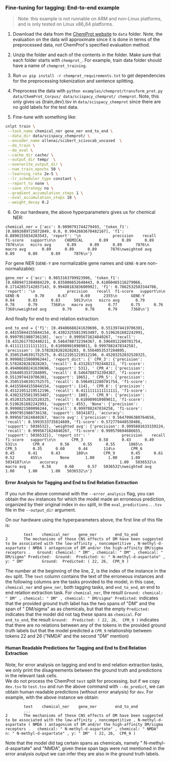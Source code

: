 ### Fine-tuning for tagging: End-to-end example
>
> Note: this example is not runnable on ARM and non-Linux platforms, and is only tested on Linux x86_64 platforms.

1. Download the data from the [ChemProt website](https://biocreative.bioinformatics.udel.edu/news/corpora/chemprot-corpus-biocreative-vi/) to `data` folder.  Note, the evaluation on the data will approximate since it is done in terms of the preprocessed data, *not* ChemProt's specified evaluation method.

2. Unzip the folder and each of the contents in the folder. Make sure that each folder starts with `chemprot_`. For example, train data folder should have a name of `chemprot_training`.

3. Run `uv pip install -r chemprot_requirements.txt` to get dependencies for the preprocessing tokenization and sentence splitting.

4. Preprocess the data with `python examples/chemprot/transform_prot.py data/ChemProt_Corpus/ data/scispacy_chemprot/ chemprot`.  Note, this only gives us {train,dev}.tsv in `data/scispacy_chemprot` since there are no gold labels for the test data.

5. Fine-tune with something like:

```bash
cnlpt train \
 --task_name chemical_ner gene_ner end_to_end \
 --data_dir data/scispacy_chemprot/ \
 --encoder_name allenai/scibert_scivocab_uncased  \
 --do_train \
 --do_eval \
 --cache_dir cache/ \
 --output_dir temp/  \
 --overwrite_output_dir \
 --num_train_epochs 50 \
 --learning_rate 2e-5 \
 --lr_scheduler_type constant \
 --report_to none \
 --save_strategy no \
 --gradient_accumulation_steps 1 \
 --eval_accumulation_steps 10 \
 --weight_decay 0.2
```

6. On our hardware, the above hyperparameters gives us for chemical NER:

```
chemical_ner = {'acc': 0.9890791744279493, 'token_f1': [0.8892689725072849, 0.0, 0.9942603670482167], 'f1': 0.8890155834283543, 'report': '\n              precision    recall  f1-score   support\n\n    CHEMICAL       0.89      0.89      0.89      7876\n\n   micro avg       0.89      0.89      0.89      7876\n   macro avg       0.89      0.89      0.89      7876\nweighted avg       0.89      0.89      0.89      7876\n'}
```

For gene NER (`GENE-Y` are normalizable gene names and `GENE-N` are non-normalizable):

```
gene_ner = {'acc': 0.9853163799923996, 'token_f1': [0.6889471384884229, 0.835886652648443, 0.41860465116279066, 0.17142857142857143, 0.9948818383600992], 'f1': 0.7862532583344766, 'report': '\n              precision    recall  f1-score   support\n\n      GENE-N       0.70      0.67      0.69      2355\n      GENE-Y       0.84      0.83      0.83      5013\n\n   micro avg       0.79      0.78      0.79      7368\n   macro avg       0.77      0.75      0.76      7368\nweighted avg       0.79      0.78      0.79      7368\n'}
```

And finally for end to end relation extraction:

```
end_to_end = {'f1': [0.49406688241639696, 0.5513974419706301, 0.44155844155844154, 0.43023255813953487, 0.5196261682242991, 0.9997951988736138], 'acc': 0.9995671624840267, 'recall': [0.4312617702448211, 0.5464788732394367, 0.5964912280701754, 0.4111111111111111, 0.610989010989011, 0.999788247834258], 'precision': [0.5782828282828283, 0.5564053537284895, 0.35051546391752575, 0.45121951219512196, 0.45203252032520325, 0.9998021500096244], 'report_dict': {' CPR_3': {'precision': 0.5782828282828283, 'recall': 0.4312617702448211, 'f1-score': 0.49406688241639696, 'support': 531}, ' CPR_4': {'precision': 0.5564053537284895, 'recall': 0.5464788732394367, 'f1-score': 0.5513974419706301, 'support': 1065}, ' CPR_5': {'precision': 0.35051546391752575, 'recall': 0.5964912280701754, 'f1-score': 0.44155844155844154, 'support': 114}, ' CPR_6': {'precision': 0.45121951219512196, 'recall': 0.4111111111111111, 'f1-score': 0.43023255813953487, 'support': 180}, ' CPR_9': {'precision': 0.45203252032520325, 'recall': 0.610989010989011, 'f1-score': 0.5196261682242991, 'support': 455}, 'None': {'precision': 0.9998021500096244, 'recall': 0.999788247834258, 'f1-score': 0.9997951988736138, 'support': 5034187}, 'accuracy': 0.9995671624840267, 'macro avg': {'precision': 0.5647096380764656, 'recall': 0.5993533735814689, 'f1-score': 0.572779448530486, 'support': 5036532}, 'weighted avg': {'precision': 0.9995801633159224, 'recall': 0.9995671624840267, 'f1-score': 0.999570694686655, 'support': 5036532}}, 'report_str': '              precision    recall  f1-score   support\n\n       CPR_3       0.58      0.43      0.49       531\n       CPR_4       0.56      0.55      0.55      1065\n       CPR_5       0.35      0.60      0.44       114\n       CPR_6       0.45      0.41      0.43       180\n       CPR_9       0.45      0.61      0.52       455\n        None       1.00      1.00      1.00   5034187\n\n    accuracy                           1.00   5036532\n   macro avg       0.56      0.60      0.57   5036532\nweighted avg       1.00      1.00      1.00   5036532\n'}
```

#### Error Analysis for Tagging and End to End Relation Extraction

If you run the above command with the `--error_analysis` flag,  you can obtain the `dev` instances for which the model made an erroneous
prediction, organized by their original index in `dev` split, in the `eval_predictions...tsv` file in the `--output_dir` argument.  

On our hardware using the hyperparameters above, the first line of this file is:

```
        text    chemical_ner    gene_ner        end_to_end
2       The mechanisms of these CNS effects of DM have been suggested to be associated with the low-affinity , noncompetitive , N-methyl-d-aspartate ( NMDA ) antagonism of DM and/or the high-affinity DM/sigma receptors .   Ground: chemical: " DM" , chemical: " DM" , chemical: " DM/sigma" Predicted:  Ground:  Predicted: n: " N-methyl-d-aspartate" , y: " DM"        Ground:  Predicted: ( 22, 26,  CPR_9 )
```

The number at the beginning of the line, 2, is the index of the instance in the `dev` split.  The `text` column contains the text of the erroneous instances and the following columns are the tasks provided to the model, in this case, `chemical_ner` and `gene_ner`, both tagging tasks, and `end_to_end`, an end to end relation extraction task.  For `chemical_ner`, the result `Ground: chemical: " DM" , chemical: " DM" , chemical: " DM/sigma" Predicted:` indicates that the provided ground truth label has the two spans of "DM" and the span of " DM/sigma" as as chemicals,
but that the empty `Predicted:` indicates that the model did not tag these spans as `chemical`. For `end_to_end`,
the result `Ground:  Predicted: ( 22, 26,  CPR_9 )`
indicates that there are no relations between any of the tokens in the provided ground truth labels but
that the model predicted a `CPR_9` relationship between tokens 22 and 26 ("NMDA" and the second "DM" mention)

#### Human Readable Predictions for Tagging and End to End Relation Extraction

Note, for error analysis on tagging and end to end relation extraction tasks, we only print the disagreements between the ground truth and predictions in the relevant task cells.  
We do not process the ChemProt `test` split for processing, but if we copy `dev.tsv` to `test.tsv` and run the above command with `--do_predict`,
we can obtain human readable predictions (without error analysis) for `dev`.  For example, with the above instance we obtain:

```
        text    chemical_ner    gene_ner        end_to_end
        ...
2       The mechanisms of these CNS effects of DM have been suggested to be associated with the low-affinity , noncompetitive , N-methyl-d-aspartate ( NMDA ) antagonism of DM and/or the high-affinity DM/sigma receptors .   chemical: " N-methyl-d-aspartate" , chemical: " NMDA"   n: " N-methyl-d-aspartate" , y: " DM"  ( 22, 26,  CPR_9 )
```

Note that the model did tag certain spans as chemicals, namely " N-methyl-d-aspartate" and "NMDA",
given these span tags were not mentioned in the error analysis output we can infer they are also in the ground truth labels.
